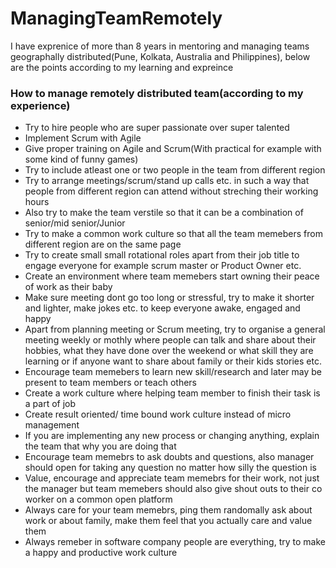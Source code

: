 # ManagingTeamRemotely
I have exprenice of more than 8 years in mentoring and managing teams geographally distributed(Pune, Kolkata, Australia and Philippines),
below are the points according to my learning and expreince 


### How to manage remotely distributed team(according to my experience)
* Try to hire people who are super passionate over super talented 
* Implement Scrum with Agile
* Give proper training on Agile and Scrum(With practical for example with some kind of funny games)
* Try to include atleast one or two people in the team from different region
* Try to arrange meetings/scrum/stand up calls etc. in such a way that people from different region can attend without streching their working hours
* Also try to make the team verstile so that it can be a combination of senior/mid senior/Junior 
* Try to make a common work culture so that all the team memebers from different region are on the same page 
* Try to create small small rotational roles apart from their job title to engage everyone for example scrum master or Product Owner etc.
* Create an environment where team memebers start owning their peace of work as their baby 
* Make sure meeting dont go too long or stressful, try to make it shorter and lighter, make jokes etc. to keep everyone awake, engaged and happy 
* Apart from planning meeting or Scrum meeting, try to organise a general meeting weekly or mothly where people can talk and share about their hobbies, what they have done over the weekend or what skill they are learning or if anyone want to share about family or their kids stories etc.
* Encourage team memebers to learn new skill/research and later may be present to team members or teach others 
* Create a work culture where helping team member to finish their task is a part of job
* Create result oriented/ time bound work culture instead of micro management 
* If you are implementing any new process or changing anything, explain the team that why you are doing that
* Encourage team memebrs to ask doubts and questions, also manager should open for taking any question no matter how silly the question is
* Value, encourage and appreciate team memebrs for their work, not just the manager but team memebers should also give shout outs to their co worker on a common open platform
* Always care for your team memebrs, ping them randomally ask about work or about family, make them feel that you actually care and value them 
* Always remeber in software company people are everything, try to make a happy and productive work culture 
